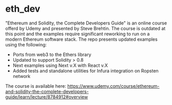 # eth_dev
"Ethereum and Solidity, the Complete Developers Guide" is an online course offerd by Udemy and presented by Steve Brehtin. The course is outdated at this point and the examples require significant reworking to run on a modern Ethereum software stack. The repo presents updated examples using the following:
 * Ports from web3 to the Ethers library
 * Updated to support Solidity > 0.8
 * Next examples using Next v.X with React v.X
 * Added tests and standalone utilities for Infura integration on Ropsten network

The course is available here: https://www.udemy.com/course/ethereum-and-solidity-the-complete-developers-guide/learn/lecture/8784912#overview
